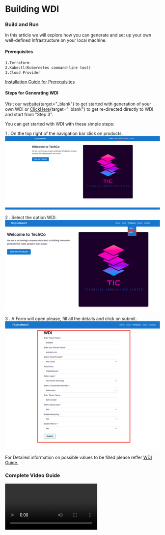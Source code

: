 # Building WDI

### Build and Run
In this article we will explore how you can generate and set up your own well-defined Infrastructure on your local machine.
#### Prerequisites
    1.Terraform
    2.Kubectl(Kubernetes command-line tool) 
    3.Cloud Provider
    
[Installation Guide for Prerequisites](https://comakeit-tic.github.io/Documentation/WDI/2Prerequisites/)
#### Steps for Generating WDI
Visit our [website](http://wda-ui.s3-website.ap-south-1.amazonaws.com){target="_blank"} to get started with generation of your own WDI or [ClickHere](http://wda-ui.s3-website.ap-south-1.amazonaws.com/wdi){target="_blank"} to get re-directed directly to WDI and start from "Step 3".

You can get started with WDI with these simple steps:

1 . On the top right of the navigation bar click on products.
<a href="/Images/wda1.png" target="_blank"><img src="/Images/wda1.png" alt="Image"></a>

2 . Select the option WDI.
<a href="/Images/wdi1.png" target="_blank"><img src="/Images/wdi1.png" alt="Image"></a>

3 . A Form will open please, fill all the details and click on submit.
<a href="/Images/wdi2.png" target="_blank"><img src="/Images/wdi2.png" alt="Image"></a>

For Detailed information on possible values to be filled please reffer [WDI Guide.](https://comakeit-tic.github.io/Documentation/WDI/1WDI/)

### Complete Video Guide

![type:video](./wdi.mp4)
